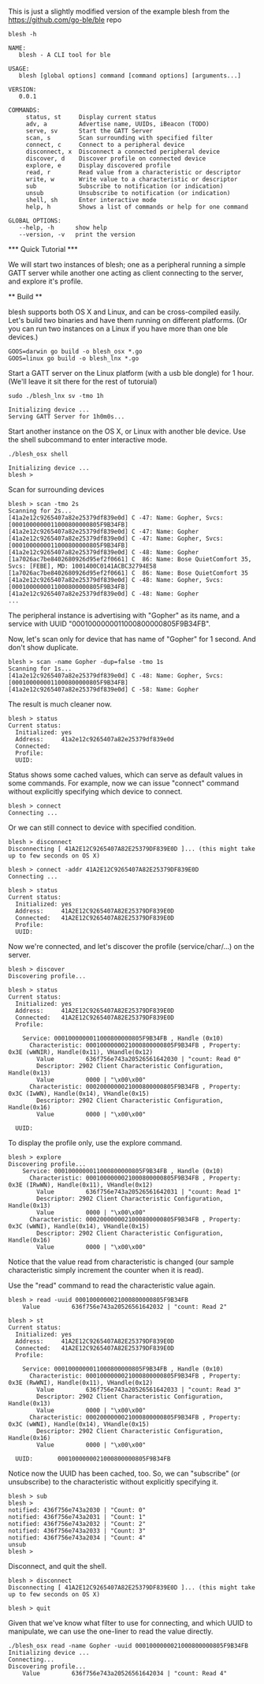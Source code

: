 This is just a slightly modified version of the example blesh from the https://github.com/go-ble/ble repo


``` blesh -h ```

```
NAME:
   blesh - A CLI tool for ble

USAGE:
   blesh [global options] command [command options] [arguments...]

VERSION:
   0.0.1

COMMANDS:
     status, st     Display current status
     adv, a         Advertise name, UUIDs, iBeacon (TODO)
     serve, sv      Start the GATT Server
     scan, s        Scan surrounding with specified filter
     connect, c     Connect to a peripheral device
     disconnect, x  Disconnect a connected peripheral device
     discover, d    Discover profile on connected device
     explore, e     Display discovered profile
     read, r        Read value from a characteristic or descriptor
     write, w       Write value to a characteristic or descriptor
     sub            Subscribe to notification (or indication)
     unsub          Unsubscribe to notification (or indication)
     shell, sh      Enter interactive mode
     help, h        Shows a list of commands or help for one command

GLOBAL OPTIONS:
   --help, -h      show help
   --version, -v   print the version
```

*** Quick Tutorial ***

We will start two instances of blesh; one as a peripheral running a simple
GATT server while another one acting as client connecting to the server, and explore it's profile.

** Build **

blesh supports both OS X and Linux, and can be cross-compiled easily.
Let's build two binaries and have them running on different platforms.
(Or you can run two instances on a Linux if you have more than one ble devices.)
```
GOOS=darwin go build -o blesh_osx *.go
GOOS=linux go build -o blesh_lnx *.go
```

Start a GATT server on the Linux platform (with a usb ble dongle) for 1 hour.
(We'll leave it sit there for the rest of tutoruial)
```
sudo ./blesh_lnx sv -tmo 1h

Initializing device ...
Serving GATT Server for 1h0m0s...
```

Start another instance on the OS X, or Linux with another ble device. Use the shell subcommand to enter interactive mode.

```
./blesh_osx shell

Initializing device ...
blesh >
```

Scan for surrounding devices

```
blesh > scan -tmo 2s
Scanning for 2s...
[41a2e12c9265407a82e25379df839e0d] C -47: Name: Gopher, Svcs: [0001000000011000800000805F9B34FB]
[41a2e12c9265407a82e25379df839e0d] C -47: Name: Gopher
[41a2e12c9265407a82e25379df839e0d] C -47: Name: Gopher, Svcs: [0001000000011000800000805F9B34FB]
[41a2e12c9265407a82e25379df839e0d] C -48: Name: Gopher
[1a7026ac7be8402680926d95ef2f0661] C  86: Name: Bose QuietComfort 35, Svcs: [FEBE], MD: 1001400C0141ACBC32794E58
[1a7026ac7be8402680926d95ef2f0661] C  86: Name: Bose QuietComfort 35
[41a2e12c9265407a82e25379df839e0d] C -48: Name: Gopher, Svcs: [0001000000011000800000805F9B34FB]
[41a2e12c9265407a82e25379df839e0d] C -48: Name: Gopher
...
```

The peripheral instance is advertising with "Gopher" as its name, and a service with UUID "0001000000011000800000805F9B34FB".

Now, let's scan only for device that has name of "Gopher" for 1 second. And don't show duplicate.

```
blesh > scan -name Gopher -dup=false -tmo 1s
Scanning for 1s...
[41a2e12c9265407a82e25379df839e0d] C -48: Name: Gopher, Svcs: [0001000000011000800000805F9B34FB]
[41a2e12c9265407a82e25379df839e0d] C -58: Name: Gopher
```

The result is much cleaner now.

```
blesh > status
Current status:
  Initialized: yes
  Address:     41a2e12c9265407a82e25379df839e0d
  Connected:
  Profile:
  UUID:
```

Status shows some cached values, which can serve as default values in some commands. For example, now we can issue "connect" command without explicitly specifying which device to connect.

```
blesh > connect
Connecting ...
```

Or we can still connect to device with specified condition.

```
blesh > disconnect
Disconnecting [ 41A2E12C9265407A82E25379DF839E0D ]... (this might take up to few seconds on OS X)

blesh > connect -addr 41A2E12C9265407A82E25379DF839E0D
Connecting ...
```

```
blesh > status
Current status:
  Initialized: yes
  Address:     41A2E12C9265407A82E25379DF839E0D
  Connected:   41A2E12C9265407A82E25379DF839E0D
  Profile:
  UUID:
```

Now we're connected, and let's discover the profile (service/char/...) on the server.

```
blesh > discover
Discovering profile...
```

```
blesh > status
Current status:
  Initialized: yes
  Address:     41A2E12C9265407A82E25379DF839E0D
  Connected:   41A2E12C9265407A82E25379DF839E0D
  Profile:

    Service: 0001000000011000800000805F9B34FB , Handle (0x10)
      Characteristic: 0001000000021000800000805F9B34FB , Property: 0x3E (wWNIR), Handle(0x11), VHandle(0x12)
        Value         636f756e743a20526561642030 | "count: Read 0"
        Descriptor: 2902 Client Characteristic Configuration, Handle(0x13)
        Value         0000 | "\x00\x00"
      Characteristic: 0002000000021000800000805F9B34FB , Property: 0x3C (IwWN), Handle(0x14), VHandle(0x15)
        Descriptor: 2902 Client Characteristic Configuration, Handle(0x16)
        Value         0000 | "\x00\x00"

  UUID:
```

To display the profile only, use the explore command.
```
blesh > explore
Discovering profile...
    Service: 0001000000011000800000805F9B34FB , Handle (0x10)
      Characteristic: 0001000000021000800000805F9B34FB , Property: 0x3E (IRwWN), Handle(0x11), VHandle(0x12)
        Value         636f756e743a20526561642031 | "count: Read 1"
        Descriptor: 2902 Client Characteristic Configuration, Handle(0x13)
        Value         0000 | "\x00\x00"
      Characteristic: 0002000000021000800000805F9B34FB , Property: 0x3C (wWNI), Handle(0x14), VHandle(0x15)
        Descriptor: 2902 Client Characteristic Configuration, Handle(0x16)
        Value         0000 | "\x00\x00"
```

Notice that the value read from characteristic is changed (our sample characteristic simply increment the counter when it is read).

Use the "read" command to read the characteristic value again.

```
blesh > read -uuid 0001000000021000800000805F9B34FB
    Value         636f756e743a20526561642032 | "count: Read 2"
```

```
blesh > st
Current status:
  Initialized: yes
  Address:     41A2E12C9265407A82E25379DF839E0D
  Connected:   41A2E12C9265407A82E25379DF839E0D
  Profile:

    Service: 0001000000011000800000805F9B34FB , Handle (0x10)
      Characteristic: 0001000000021000800000805F9B34FB , Property: 0x3E (RwWNI), Handle(0x11), VHandle(0x12)
        Value         636f756e743a20526561642033 | "count: Read 3"
        Descriptor: 2902 Client Characteristic Configuration, Handle(0x13)
        Value         0000 | "\x00\x00"
      Characteristic: 0002000000021000800000805F9B34FB , Property: 0x3C (wWNI), Handle(0x14), VHandle(0x15)
        Descriptor: 2902 Client Characteristic Configuration, Handle(0x16)
        Value         0000 | "\x00\x00"

  UUID:       0001000000021000800000805F9B34FB
```

Notice now the UUID has been cached, too. So, we can "subscribe" (or unsubscribe) to the characteristic without explicitly specifying it.

```
blesh > sub
blesh >
notified: 436f756e743a2030 | "Count: 0"
notified: 436f756e743a2031 | "Count: 1"
notified: 436f756e743a2032 | "Count: 2"
notified: 436f756e743a2033 | "Count: 3"
notified: 436f756e743a2034 | "Count: 4"
unsub
blesh >
```

Disconnect, and quit the shell.

```
blesh > disconnect
Disconnecting [ 41A2E12C9265407A82E25379DF839E0D ]... (this might take up to few seconds on OS X)

blesh > quit
```

Given that we've know what filter to use for connecting, and which UUID to manipulate, we can use the one-liner to read the value directly.

```
./blesh_osx read -name Gopher -uuid 0001000000021000800000805F9B34FB
Initializing device ...
Connecting...
Discovering profile...
    Value         636f756e743a20526561642034 | "count: Read 4"
```
